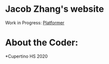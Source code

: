 # Jacob Zhang's website
 Work in Progress: 
 [Platformer](Jsbbvk.github.io/Platform.html)
# About the Coder: 
 *Cupertino HS 2020

